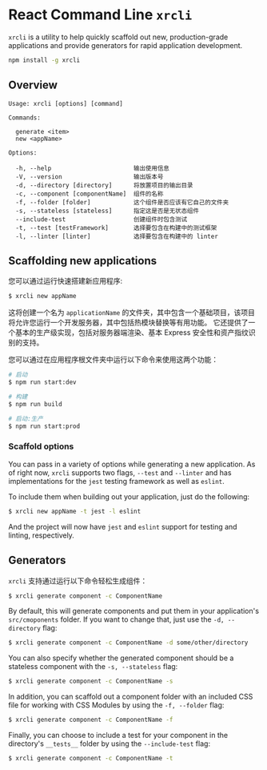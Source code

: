 # React Command Line `xrcli`

`xrcli` is a utility to help quickly scaffold out new, production-grade applications and provide generators for rapid application development.

```sh
npm install -g xrcli
```

## Overview

```
Usage: xrcli [options] [command]

Commands:

  generate <item>
  new <appName>

Options:

  -h, --help                       输出使用信息
  -V, --version                    输出版本号
  -d, --directory [directory]      将放置项目的输出目录
  -c, --component [componentName]  组件的名称
  -f, --folder [folder]            这个组件是否应该有它自己的文件夹
  -s, --stateless [stateless]      指定这是否是无状态组件
  --include-test                   创建组件时包含测试
  -t, --test [testFramework]       选择要包含在构建中的测试框架
  -l, --linter [linter]            选择要包含在构建中的 linter
```

## Scaffolding new applications

您可以通过运行快速搭建新应用程序:

```sh
$ xrcli new appName
```

这将创建一个名为 `applicationName` 的文件夹，其中包含一个基础项目，该项目将允许您运行一个开发服务器，其中包括热模块替换等有用功能。 它还提供了一个基本的生产级实现，包括对服务器端渲染、基本 Express 安全性和资产指纹识别的支持。

您可以通过在应用程序根文件夹中运行以下命令来使用这两个功能：

```sh
# 启动
$ npm run start:dev

# 构建
$ npm run build

# 启动:生产
$ npm run start:prod
```

### Scaffold options

You can pass in a variety of options while generating a new application. As of right now, `xrcli` supports two flags, `--test` and `--linter` and has implementations for the `jest` testing framework as well as `eslint`.

To include them when building out your application, just do the following:

```sh
$ xrcli new appName -t jest -l eslint
```

And the project will now have `jest` and `eslint` support for testing and linting, respectively.

## Generators

`xrcli` 支持通过运行以下命令轻松生成组件：

```sh
$ xrcli generate component -c ComponentName
```

By default, this will generate components and put them in your application's `src/cmoponents` folder. If you want to change that, just use the `-d, --directory` flag:

```sh
$ xrcli generate component -c ComponentName -d some/other/directory
```

You can also specify whether the generated component should be a stateless component with the `-s, --stateless` flag:

```sh
$ xrcli generate component -c ComponentName -s
```

In addition, you can scaffold out a component folder with an included CSS file for working with CSS Modules by using the `-f, --folder` flag:

```sh
$ xrcli generate component -c ComponentName -f
```

Finally, you can choose to include a test for your component in the directory's `__tests__` folder by using the `--include-test` flag:

```sh
$ xrcli generate component -c ComponentName -t
```
